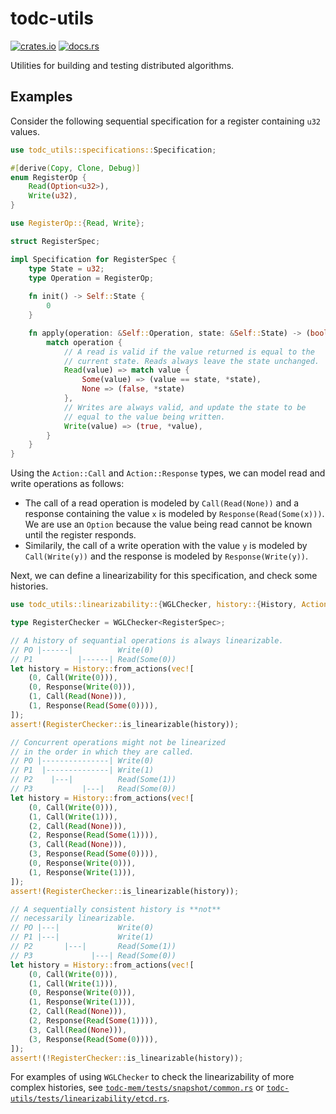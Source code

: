 # todc-utils

[![crates.io](https://img.shields.io/crates/v/todc-utils)](https://crates.io/crates/todc-utils)
[![docs.rs](https://img.shields.io/docsrs/todc-utils)](https://docs.rs/todc-utils/0.1.0/todc_utils/)

Utilities for building and testing distributed algorithms.

## Examples

Consider the following sequential specification for a register containing 
`u32` values.

```rs
use todc_utils::specifications::Specification;

#[derive(Copy, Clone, Debug)]
enum RegisterOp {
    Read(Option<u32>),
    Write(u32),
}

use RegisterOp::{Read, Write};

struct RegisterSpec;

impl Specification for RegisterSpec {
    type State = u32;
    type Operation = RegisterOp;
    
    fn init() -> Self::State {
        0
    }

    fn apply(operation: &Self::Operation, state: &Self::State) -> (bool, Self::State) {
        match operation {
            // A read is valid if the value returned is equal to the
            // current state. Reads always leave the state unchanged.
            Read(value) => match value {
                Some(value) => (value == state, *state),
                None => (false, *state)
            },
            // Writes are always valid, and update the state to be
            // equal to the value being written.
            Write(value) => (true, *value),
        }
    }
}
```    

Using the `Action::Call` and `Action::Response` types, we can model read
and write operations as follows:

* The call of a read operation is modeled by `Call(Read(None))` and a
  response containing the value `x` is modeled by `Response(Read(Some(x)))`.
  We are use an `Option` because the value being read cannot be known until 
  the register responds.
* Similarily, the call of a write operation with the value `y` is modeled
  by `Call(Write(y))` and the response is modeled by `Response(Write(y))`.

Next, we can define a linearizability for this specification, and check some
histories.

```rs
use todc_utils::linearizability::{WGLChecker, history::{History, Action::{Call, Response}}};

type RegisterChecker = WGLChecker<RegisterSpec>;

// A history of sequantial operations is always linearizable.
// PO |------|          Write(0)
// P1          |------| Read(Some(0))
let history = History::from_actions(vec![
    (0, Call(Write(0))),
    (0, Response(Write(0))),
    (1, Call(Read(None))),
    (1, Response(Read(Some(0)))),
]);
assert!(RegisterChecker::is_linearizable(history));

// Concurrent operations might not be linearized
// in the order in which they are called.
// PO |---------------| Write(0)
// P1  |--------------| Write(1)
// P2    |---|          Read(Some(1))
// P3           |---|   Read(Some(0))
let history = History::from_actions(vec![
    (0, Call(Write(0))),
    (1, Call(Write(1))),
    (2, Call(Read(None))),
    (2, Response(Read(Some(1)))),
    (3, Call(Read(None))),
    (3, Response(Read(Some(0)))),
    (0, Response(Write(0))),
    (1, Response(Write(1))),
]);
assert!(RegisterChecker::is_linearizable(history));

// A sequentially consistent history is **not**
// necessarily linearizable.
// PO |---|             Write(0)
// P1 |---|             Write(1)
// P2       |---|       Read(Some(1))
// P3             |---| Read(Some(0))
let history = History::from_actions(vec![
    (0, Call(Write(0))),
    (1, Call(Write(1))),
    (0, Response(Write(0))),
    (1, Response(Write(1))),
    (2, Call(Read(None))),
    (2, Response(Read(Some(1)))),
    (3, Call(Read(None))),
    (3, Response(Read(Some(0)))),
]);
assert!(!RegisterChecker::is_linearizable(history));
```

For examples of using `WGLChecker` to check the linearizability of more
complex histories, see
[`todc-mem/tests/snapshot/common.rs`](https://github.com/kaymanb/todc/blob/main/todc-mem/tests/snapshot/common.rs)
or
[`todc-utils/tests/linearizability/etcd.rs`](https://github.com/kaymanb/todc/blob/main/todc-utils/tests/linearizability/etcd.rs).


